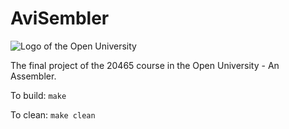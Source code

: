# AviSembler

![Logo of the Open University](https://pbs.twimg.com/profile_images/1054627402314219520/lEOYlgbx_400x400.jpg)

The final project of the 20465 course in the Open University - An Assembler.

To build:
`make`

To clean:
`make clean`
